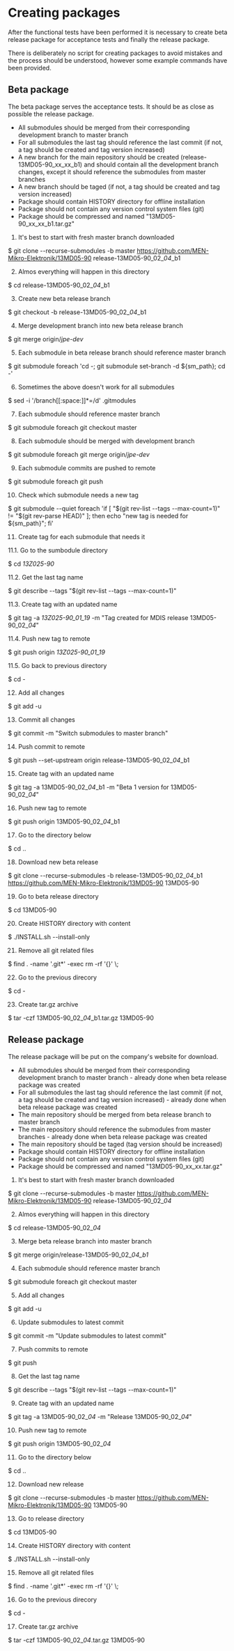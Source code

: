 # Creating packages

After the functional tests have been performed it is necessary to create beta release package for acceptance tests and finally the release package.

There is deliberately no script for creating packages to avoid mistakes and the process should be understood, however some example commands have been provided.

## Beta package

The beta package serves the acceptance tests. It should be as close as possible the release package.

- All submodules should be merged from their corresponding development branch to master branch
- For all submodules the last tag should reference the last commit (if not, a tag should be created and tag version increased)
- A new branch for the main repository should be created (release-13MD05-90_xx_xx_b1) and should contain all the development branch changes, except it should reference the submodules from master branches
- A new branch should be taged (if not, a tag should be created and tag version increased)
- Package should contain HISTORY directory for offline installation
- Package should not contain any version control system files (git)
- Package should be compressed and named "13MD05-90_xx_xx_b1.tar.gz"


1. It's best to start with fresh master branch downloaded

$ git clone --recurse-submodules -b master https://github.com/MEN-Mikro-Elektronik/13MD05-90 release-13MD05-90_02\_*04*\_b1

2. Almos everything will happen in this directory

$ cd release-13MD05-90_02\_*04*\_b1

3. Create new beta release branch

$ git checkout -b release-13MD05-90_02\_*04*\_b1

4. Merge development branch into new beta release branch

$ git merge origin/*jpe-dev*

5. Each submodule in beta release branch should reference master branch

$ git submodule foreach 'cd -; git submodule set-branch -d ${sm_path}; cd -'

6. Sometimes the above doesn't work for all submodules

$ sed -i '/branch[[:space:]]*=/d' .gitmodules

7. Each submodule should reference master branch

$ git submodule foreach git checkout master

8. Each submodule should be merged with development branch

$ git submodule foreach git merge origin/*jpe-dev*

9. Each submodule commits are pushed to remote

$ git submodule foreach git push

10. Check which submodule needs a new tag

$ git submodule --quiet foreach 'if [ "$(git rev-list --tags --max-count=1)" != "$(git rev-parse HEAD)" ]; then echo "new tag is needed for ${sm_path}"; fi' 

11. Create tag for each submodule that needs it

11.1. Go to the sumbodule directory

$ cd *13Z025-90*

11.2. Get the last tag name

$ git describe --tags "$(git rev-list --tags --max-count=1)"

11.3. Create tag with an updated name

$ git tag -a *13Z025-90_01_19* -m "Tag created for MDIS release 13MD05-90_02_*04*"

11.4. Push new tag to remote

$ git push origin *13Z025-90_01_19*

11.5. Go back to previous directory

$ cd -

12. Add all changes

$ git add -u

13. Commit all changes

$ git commit -m "Switch submodules to master branch"

14. Push commit to remote

$ git push --set-upstream origin release-13MD05-90_02\_*04*\_b1

15. Create tag with an updated name

$ git tag -a 13MD05-90_02\_*04*\_b1 -m "Beta 1 version for 13MD05-90_02\_*04*"

16. Push new tag to remote

$ git push origin 13MD05-90_02\_*04*\_b1

17. Go to the directory below

$ cd ..

18. Download new beta release

$ git clone --recurse-submodules -b release-13MD05-90_02\_*04*\_b1 https://github.com/MEN-Mikro-Elektronik/13MD05-90 13MD05-90

19. Go to beta release directory

$ cd 13MD05-90

20. Create HISTORY directory with content

$ ./INSTALL.sh --install-only

21. Remove all git related files

$ find . -name '.git*' -exec rm -rf '{}' \\;

22. Go to the previous direcory

$ cd -

23. Create tar.gz archive

$ tar -czf 13MD05-90_02\_*04*\_b1.tar.gz 13MD05-90

## Release package

The release package will be put on the company's website for download.

- All submodules should be merged from their corresponding development branch to master branch - already done when beta release package was created
- For all submodules the last tag should reference the last commit (if not, a tag should be created and tag version increased) -  already done when beta release package was created
- The main repository should be merged from beta release branch to master branch
- The main repository should reference the submodules from master branches - already done when beta release package was created
- The main repository should be taged (tag version should be increased)
- Package should contain HISTORY directory for offline installation
- Package should not contain any version control system files (git)
- Package should be compressed and named "13MD05-90_xx_xx.tar.gz"


1. It's best to start with fresh master branch downloaded

$ git clone --recurse-submodules -b master https://github.com/MEN-Mikro-Elektronik/13MD05-90 release-13MD05-90_02\_*04*

2. Almos everything will happen in this directory

$ cd release-13MD05-90_02\_*04*

3. Merge beta release branch into master branch

$ git merge origin/release-13MD05-90_02\_*04_b1*

4. Each submodule should reference master branch

$ git submodule foreach git checkout master

5. Add all changes

$ git add -u

6. Update submodules to latest commit

$ git commit -m "Update submodules to latest commit"

7. Push commits to remote

$ git push

8. Get the last tag name

$ git describe --tags "$(git rev-list --tags --max-count=1)"

9. Create tag with an updated name

$ git tag -a 13MD05-90_02\_*04* -m "Release 13MD05-90_02\_*04*"

10. Push new tag to remote

$ git push origin 13MD05-90_02\_*04*

11. Go to the directory below

$ cd ..

12. Download new release

$ git clone --recurse-submodules -b master https://github.com/MEN-Mikro-Elektronik/13MD05-90 13MD05-90

13. Go to release directory

$ cd 13MD05-90

14. Create HISTORY directory with content

$ ./INSTALL.sh --install-only

15. Remove all git related files

$ find . -name '.git*' -exec rm -rf '{}' \\;

16. Go to the previous direcory

$ cd -

17. Create tar.gz archive

$ tar -czf 13MD05-90_02\_*04*.tar.gz 13MD05-90
